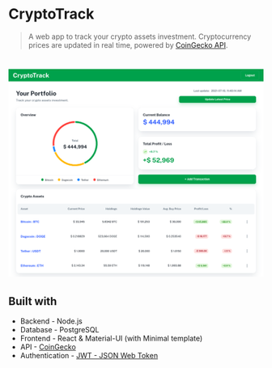 # CryptoTrack

> A web app to track your crypto assets investment. Cryptocurrency prices are updated in real time, powered by [CoinGecko API](https://www.coingecko.com/en/api).

# ![portfolio-page](./img/1-portfolio-page.png)

## Built with
- Backend - Node.js
- Database - PostgreSQL
- Frontend - React & Material-UI (with Minimal template)
- API - [CoinGecko](https://www.coingecko.com/en/api)
- Authentication - [JWT - JSON Web Token](https://jwt.io)
